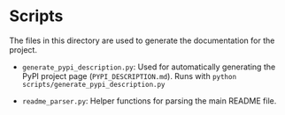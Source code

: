 # Scripts

The files in this directory are used to generate the documentation for the project.

- `generate_pypi_description.py`: Used for automatically generating the PyPI project page (`PYPI_DESCRIPTION.md`). Runs with `python scripts/generate_pypi_description.py`

- `readme_parser.py`: Helper functions for parsing the main README file.
